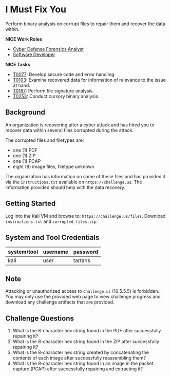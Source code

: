 # I Must Fix You

Perform binary analysis on corrupt files to repair them and recover the data within.

**NICE Work Roles**

- [Cyber Defense Forensics Analyst](https://niccs.cisa.gov/workforce-development/nice-framework)
- [Software Developer](https://niccs.cisa.gov/workforce-development/nice-framework)

**NICE Tasks**

- [T0077](https://niccs.cisa.gov/workforce-development/nice-framework): Develop secure code and error handling.
- [T0103](https://niccs.cisa.gov/workforce-development/nice-framework): Examine recovered data for information of relevance to the issue at hand.
- [T0167](https://niccs.cisa.gov/workforce-development/nice-framework): Perform file signature analysis.
- [T0253](https://niccs.cisa.gov/workforce-development/nice-framework): Conduct cursory binary analysis.


## Background

An organization is recovering after a cyber attack and has hired you to recover data within several files corrupted during the attack.

The corrupted files and filetypes are:

- one (1) PDF
- one (1) ZIP
- one (1) PCAP
- eight (8) image files, filetype unknown

The organization has information on some of these files and has provided it via the `instructions.txt` available on `https://challenge.us`. The information provided should help with the data recovery. 

## Getting Started

Log into the Kali VM and browse to: `https://challenge.us/files`. Download `instructions.txt` and `corrupted_files.zip`.

## System and Tool Credentials

|system/tool|username|password|
|-----------|--------|--------|
|kali|user|tartans|

## Note

Attacking or unauthorized access to `challenge.us` (10.5.5.5) is forbidden. You may only use the provided web page to view challenge progress and download any challenge artifacts that are provided.

## Challenge Questions

1. What is the 8-character hex string found in the PDF after successfully repairing it?
2. What is the 8-character hex string found in the ZIP after successfully repairing it?
3. What is the 8-character hex string created by concatenating the contents of each image after successfully reassembling them?
4. What is the 8-character hex string found in an image in the packet capture (PCAP) after successfully repairing and extracting it?
